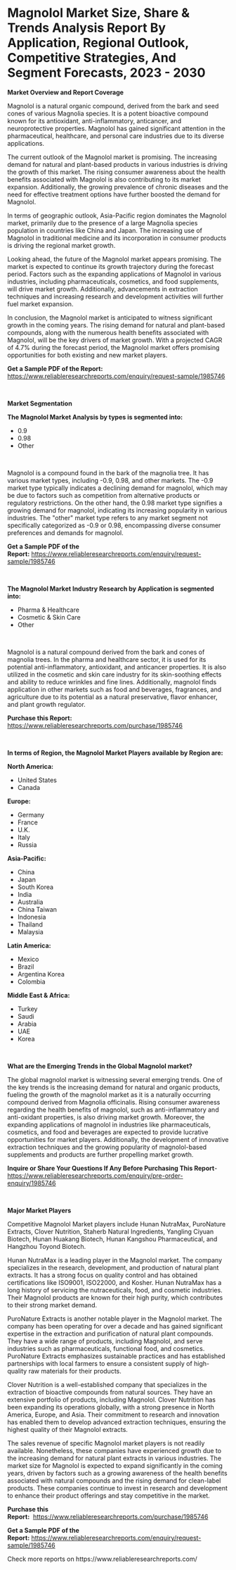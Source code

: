 <p><h1>Magnolol Market Size, Share & Trends Analysis Report By Application, Regional Outlook, Competitive Strategies, And Segment Forecasts, 2023 - 2030</h1></p><p><strong>Market Overview and Report Coverage</strong></p>
<p><p>Magnolol is a natural organic compound, derived from the bark and seed cones of various Magnolia species. It is a potent bioactive compound known for its antioxidant, anti-inflammatory, anticancer, and neuroprotective properties. Magnolol has gained significant attention in the pharmaceutical, healthcare, and personal care industries due to its diverse applications.</p><p>The current outlook of the Magnolol market is promising. The increasing demand for natural and plant-based products in various industries is driving the growth of this market. The rising consumer awareness about the health benefits associated with Magnolol is also contributing to its market expansion. Additionally, the growing prevalence of chronic diseases and the need for effective treatment options have further boosted the demand for Magnolol.</p><p>In terms of geographic outlook, Asia-Pacific region dominates the Magnolol market, primarily due to the presence of a large Magnolia species population in countries like China and Japan. The increasing use of Magnolol in traditional medicine and its incorporation in consumer products is driving the regional market growth.</p><p>Looking ahead, the future of the Magnolol market appears promising. The market is expected to continue its growth trajectory during the forecast period. Factors such as the expanding applications of Magnolol in various industries, including pharmaceuticals, cosmetics, and food supplements, will drive market growth. Additionally, advancements in extraction techniques and increasing research and development activities will further fuel market expansion.</p><p>In conclusion, the Magnolol market is anticipated to witness significant growth in the coming years. The rising demand for natural and plant-based compounds, along with the numerous health benefits associated with Magnolol, will be the key drivers of market growth. With a projected CAGR of 4.7% during the forecast period, the Magnolol market offers promising opportunities for both existing and new market players.</p></p>
<p><strong>Get a Sample PDF of the Report:</strong> <a href="https://www.reliableresearchreports.com/enquiry/request-sample/1985746">https://www.reliableresearchreports.com/enquiry/request-sample/1985746</a></p>
<p>&nbsp;</p>
<p><strong>Market Segmentation</strong></p>
<p><strong>The Magnolol Market Analysis by types is segmented into:</strong></p>
<p><ul><li>0.9</li><li>0.98</li><li>Other</li></ul></p>
<p>&nbsp;</p>
<p><p>Magnolol is a compound found in the bark of the magnolia tree. It has various market types, including -0.9, 0.98, and other markets. The -0.9 market type typically indicates a declining demand for magnolol, which may be due to factors such as competition from alternative products or regulatory restrictions. On the other hand, the 0.98 market type signifies a growing demand for magnolol, indicating its increasing popularity in various industries. The "other" market type refers to any market segment not specifically categorized as -0.9 or 0.98, encompassing diverse consumer preferences and demands for magnolol.</p></p>
<p><strong>Get a Sample PDF of the Report:</strong>&nbsp;<a href="https://www.reliableresearchreports.com/enquiry/request-sample/1985746">https://www.reliableresearchreports.com/enquiry/request-sample/1985746</a></p>
<p>&nbsp;</p>
<p><strong>The Magnolol Market Industry Research by Application is segmented into:</strong></p>
<p><ul><li>Pharma & Healthcare</li><li>Cosmetic & Skin Care</li><li>Other</li></ul></p>
<p>&nbsp;</p>
<p><p>Magnolol is a natural compound derived from the bark and cones of magnolia trees. In the pharma and healthcare sector, it is used for its potential anti-inflammatory, antioxidant, and anticancer properties. It is also utilized in the cosmetic and skin care industry for its skin-soothing effects and ability to reduce wrinkles and fine lines. Additionally, magnolol finds application in other markets such as food and beverages, fragrances, and agriculture due to its potential as a natural preservative, flavor enhancer, and plant growth regulator.</p></p>
<p><strong>Purchase this Report:</strong>&nbsp; <a href="https://www.reliableresearchreports.com/purchase/1985746">https://www.reliableresearchreports.com/purchase/1985746</a></p>
<p>&nbsp;</p>
<p><strong>In terms of Region, the Magnolol Market Players available by Region are:</strong></p>
<p>
    <p> <strong> North America: </strong>
        <ul>
            <li>United States</li>
            <li>Canada</li>
        </ul>
        </p> 
    <p> <strong> Europe: </strong>
        <ul>
            <li>Germany</li>
            <li>France</li>
            <li>U.K.</li>
            <li>Italy</li>
            <li>Russia</li>
        </ul>
        </p> 
    <p> <strong> Asia-Pacific: </strong>
        <ul>
            <li>China</li>
            <li>Japan</li>
            <li>South Korea</li>
            <li>India</li>
            <li>Australia</li>
            <li>China Taiwan</li>
            <li>Indonesia</li>
            <li>Thailand</li>
            <li>Malaysia</li>
        </ul>
        </p> 
    <p> <strong> Latin America: </strong>
        <ul>
            <li>Mexico</li>
            <li>Brazil</li>
            <li>Argentina Korea</li>
            <li>Colombia</li>
        </ul>
        </p> 
    <p> <strong> Middle East & Africa: </strong>
        <ul>
            <li>Turkey</li>
            <li>Saudi</li>
            <li>Arabia</li>
            <li>UAE</li>
            <li>Korea</li>
        </ul>
    </p>
    </p>
<p>&nbsp;</p>
<p><strong>What are the Emerging Trends in the Global Magnolol market?</strong></p>
<p><p>The global magnolol market is witnessing several emerging trends. One of the key trends is the increasing demand for natural and organic products, fueling the growth of the magnolol market as it is a naturally occurring compound derived from Magnolia officinalis. Rising consumer awareness regarding the health benefits of magnolol, such as anti-inflammatory and anti-oxidant properties, is also driving market growth. Moreover, the expanding applications of magnolol in industries like pharmaceuticals, cosmetics, and food and beverages are expected to provide lucrative opportunities for market players. Additionally, the development of innovative extraction techniques and the growing popularity of magnolol-based supplements and products are further propelling market growth.</p></p>
<p><strong>Inquire or Share Your Questions If Any Before Purchasing This Report</strong>- <a href="https://www.reliableresearchreports.com/enquiry/pre-order-enquiry/1985746">https://www.reliableresearchreports.com/enquiry/pre-order-enquiry/1985746</a></p>
<p>&nbsp;</p>
<p><strong>Major Market Players</strong></p>
<p><p>Competitive Magnolol Market players include Hunan NutraMax, PuroNature Extracts, Clover Nutrition, Staherb Natural Ingredients, Yangling Ciyuan Biotech, Hunan Huakang Biotech, Hunan Kangshou Pharmaceutical, and Hangzhou Toyond Biotech. </p><p>Hunan NutraMax is a leading player in the Magnolol market. The company specializes in the research, development, and production of natural plant extracts. It has a strong focus on quality control and has obtained certifications like ISO9001, ISO22000, and Kosher. Hunan NutraMax has a long history of servicing the nutraceuticals, food, and cosmetic industries. Their Magnolol products are known for their high purity, which contributes to their strong market demand.</p><p>PuroNature Extracts is another notable player in the Magnolol market. The company has been operating for over a decade and has gained significant expertise in the extraction and purification of natural plant compounds. They have a wide range of products, including Magnolol, and serve industries such as pharmaceuticals, functional food, and cosmetics. PuroNature Extracts emphasizes sustainable practices and has established partnerships with local farmers to ensure a consistent supply of high-quality raw materials for their products.</p><p>Clover Nutrition is a well-established company that specializes in the extraction of bioactive compounds from natural sources. They have an extensive portfolio of products, including Magnolol. Clover Nutrition has been expanding its operations globally, with a strong presence in North America, Europe, and Asia. Their commitment to research and innovation has enabled them to develop advanced extraction techniques, ensuring the highest quality of their Magnolol extracts.</p><p>The sales revenue of specific Magnolol market players is not readily available. Nonetheless, these companies have experienced growth due to the increasing demand for natural plant extracts in various industries. The market size for Magnolol is expected to expand significantly in the coming years, driven by factors such as a growing awareness of the health benefits associated with natural compounds and the rising demand for clean-label products. These companies continue to invest in research and development to enhance their product offerings and stay competitive in the market.</p></p>
<p><strong>Purchase this Report:</strong>&nbsp;&nbsp;<a href="https://www.reliableresearchreports.com/purchase/1985746">https://www.reliableresearchreports.com/purchase/1985746</a></p>
<p></p>
<p><strong>Get a Sample PDF of the Report:</strong>&nbsp;<a href="https://www.reliableresearchreports.com/enquiry/request-sample/1985746">https://www.reliableresearchreports.com/enquiry/request-sample/1985746</a></p>
<p>Check more reports on https://www.reliableresearchreports.com/</p>